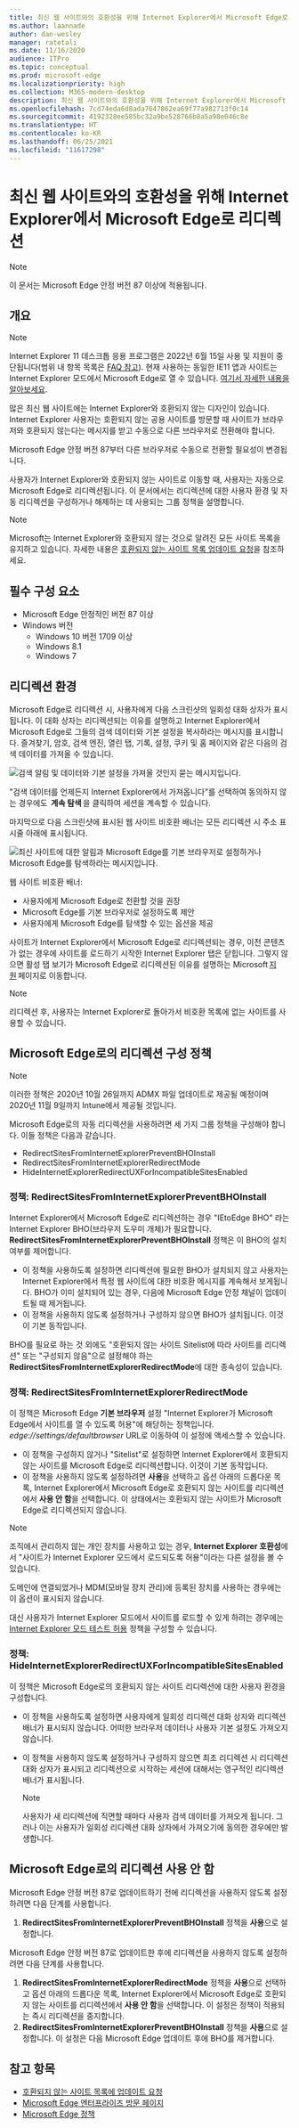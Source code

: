 ```yaml
---
title: 최신 웹 사이트와의 호환성을 위해 Internet Explorer에서 Microsoft Edge로 리디렉션
ms.author: laannade
author: dan-wesley
manager: ratetali
ms.date: 11/16/2020
audience: ITPro
ms.topic: conceptual
ms.prod: microsoft-edge
ms.localizationpriority: high
ms.collection: M365-modern-desktop
description: 최신 웹 사이트와의 호환성을 위해 Internet Explorer에서 Microsoft Edge로 리디렉션
ms.openlocfilehash: 7cd74eda6d8ada7647862ea69f77a982713f0c14
ms.sourcegitcommit: 4192328ee585bc32a9be528766b8a5a98e046c8e
ms.translationtype: HT
ms.contentlocale: ko-KR
ms.lasthandoff: 06/25/2021
ms.locfileid: "11617298"
---
```

# <a name="redirection-from-internet-explorer-to-microsoft-edge-for-compatibility-with-modern-web-sites"></a>최신 웹 사이트와의 호환성을 위해 Internet Explorer에서 Microsoft Edge로 리디렉션

> [!NOTE]
> 이 문서는 Microsoft Edge 안정 버전 87 이상에 적용됩니다.

## <a name="overview"></a>개요

>[!Note]
> Internet Explorer 11 데스크톱 응용 프로그램은 2022년 6월 15일 사용 및 지원이 중단됩니다(범위 내 항목 목록은 [FAQ 참고](https://techcommunity.microsoft.com/t5/windows-it-pro-blog/internet-explorer-11-desktop-app-retirement-faq/ba-p/2366549)). 현재 사용하는 동일한 IE11 앱과 사이트는 Internet Explorer 모드에서 Microsoft Edge로 열 수 있습니다. [여기서 자세한 내용을 알아보세요](https://blogs.windows.com/windowsexperience/2021/05/19/the-future-of-internet-explorer-on-windows-10-is-in-microsoft-edge/).

많은 최신 웹 사이트에는 Internet Explorer와 호환되지 않는 디자인이 있습니다. Internet Explorer 사용자는 호환되지 않는 공용 사이트를 방문할 때 사이트가 브라우저와 호환되지 않는다는 메시지를 받고 수동으로 다른 브라우저로 전환해야 합니다.

Microsoft Edge 안정 버전 87부터 다른 브라우저로 수동으로 전환할 필요성이 변경됩니다.

사용자가 Internet Explorer와 호환되지 않는 사이트로 이동할 때, 사용자는 자동으로 Microsoft Edge로 리디렉션됩니다. 이 문서에서는 리디렉션에 대한 사용자 환경 및 자동 리디렉션을 구성하거나 해제하는 데 사용되는 그룹 정책을 설명합니다.

> [!NOTE]
> Microsoft는 Internet Explorer와 호환되지 않는 것으로 알려진 모든 사이트 목록을 유지하고 있습니다. 자세한 내용은 [호환되지 않는 사이트 목록 업데이트 요청](/microsoft-edge/web-platform/ie-to-microsoft-edge-redirection#request-an-update-to-the-ie-compatibility-list)을 참조하세요.

## <a name="prerequisites"></a>필수 구성 요소
- Microsoft Edge 안정적인 버전 87 이상
- Windows 버전
    - Windows 10 버전 1709 이상
    - Windows 8.1
    - Windows 7



## <a name="redirection-experience"></a>리디렉션 환경

Microsoft Edge로 리디렉션 시, 사용자에게 다음 스크린샷의 일회성 대화 상자가 표시됩니다. 이 대화 상자는 리디렉션되는 이유를 설명하고 Internet Explorer에서 Microsoft Edge로 그들의 검색 데이터와 기본 설정을 복사하라는 메시지를 표시합니다. 즐겨찾기, 암호, 검색 엔진, 열린 탭, 기록, 설정, 쿠키 및 홈 페이지와 같은 다음의 검색 데이터를 가져올 수 있습니다.

![검색 알림 및 데이터와 기본 설정을 가져올 것인지 묻는 메시지입니다.](media/edge-learnmore-neededge/neededge-dialog1.png)

"검색 데이터를 언제든지 Internet Explorer에서 가져옵니다"를 선택하여 동의하지 않는 경우에도  **계속 탐색** 을 클릭하여 세션을 계속할 수 있습니다.

마지막으로 다음 스크린샷에 표시된 웹 사이트 비호환 배너는 모든 리디렉션 시 주소 표시줄 아래에 표시됩니다.

![최신 사이트에 대한 알림과 Microsoft Edge를 기본 브라우저로 설정하거나 Microsoft Edge를 탐색하라는 메시지입니다.](media/edge-learnmore-neededge/neededge-banner.png)

웹 사이트 비호환 배너:

- 사용자에게 Microsoft Edge로 전환할 것을 권장
- Microsoft Edge를 기본 브라우저로 설정하도록 제안
- 사용자에게 Microsoft Edge를 탐색할 수 있는 옵션을 제공

사이트가 Internet Explorer에서 Microsoft Edge로 리디렉션되는 경우, 이전 콘텐츠가 없는 경우에 사이트를 로드하기 시작한 Internet Explorer 탭은 닫힙니다. 그렇지 않으면 활성 탭 보기가 Microsoft Edge로 리디렉션된 이유를 설명하는 Microsoft [지원](https://support.microsoft.com/office/the-website-you-were-trying-to-reach-doesn-t-work-with-internet-explorer-8f5fc675-cd47-414c-9535-12821ddfc554?ui=en-US&rs=en-US&ad=US) 페이지로 이동합니다.

> [!NOTE]
> 리디렉션 후, 사용자는 Internet Explorer로 돌아가서 비호환 목록에 없는 사이트를 사용할 수 있습니다.  

## <a name="policies-to-configure-redirection-to-microsoft-edge"></a>Microsoft Edge로의 리디렉션 구성 정책

> [!NOTE]
> 이러한 정책은 2020년 10월 26일까지 ADMX 파일 업데이트로 제공될 예정이며 2020년 11월 9일까지 Intune에서 제공될 것입니다.

Microsoft Edge로의 자동 리디렉션을 사용하려면 세 가지 그룹 정책을 구성해야 합니다. 이들 정책은 다음과 같습니다.

- RedirectSitesFromInternetExplorerPreventBHOInstall
- RedirectSitesFromInternetExplorerRedirectMode
- HideInternetExplorerRedirectUXForIncompatibleSitesEnabled

### <a name="policy-redirectsitesfrominternetexplorerpreventbhoinstall"></a>정책: RedirectSitesFromInternetExplorerPreventBHOInstall

Internet Explorer에서 Microsoft Edge로 리디렉션하는 경우 "IEtoEdge BHO" 라는 Internet Explorer BHO(브라우저 도우미 개체)가 필요합니다. **RedirectSitesFromInternetExplorerPreventBHOInstall** 정책은 이 BHO의 설치 여부를 제어합니다.  

- 이 정책을 사용하도록 설정하면 리디렉션에 필요한 BHO가 설치되지 않고 사용자는 Internet Explorer에서 특정 웹 사이트에 대한 비호환 메시지를 계속해서 보게됩니다. BHO가 이미 설치되어 있는 경우, 다음에 Microsoft Edge 안정 채널이 업데이트될 때 제거됩니다.
- 이 정책을 사용하지 않도록 설정하거나 구성하지 않으면 BHO가 설치됩니다. 이것이 기본 동작입니다.

BHO를 필요로 하는 것 외에도 "호환되지 않는 사이트 Sitelist에 따라 사이트를 리디렉션" 또는 "구성되지 않음"으로 설정해야 하는 **RedirectSitesFromInternetExplorerRedirectMode**에 대한 종속성이 있습니다.

### <a name="policy-redirectsitesfrominternetexplorerredirectmode"></a>정책: RedirectSitesFromInternetExplorerRedirectMode

 이 정책은 Microsoft Edge **기본 브라우저** 설정 "Internet Explorer가 Microsoft Edge에서 사이트를 열 수 있도록 허용"에 해당하는 정책입니다. *edge://settings/defaultbrowser* URL로 이동하여 이 설정에 액세스할 수 있습니다.  

- 이 정책을 구성하지 않거나 "Sitelist"로 설정하면 Internet Explorer에서 호환되지 않는 사이트를 Microsoft Edge로 리디렉션합니다. 이것이 기본 동작입니다.
- 이 정책을 사용하지 않도록 설정하려면 **사용**을 선택하고 옵션 아래의 드롭다운 목록, Internet Explorer에서 Microsoft Edge로 호환되지 않는 사이트를 리디렉션에서 **사용 안 함**을 선택합니다. 이 상태에서는 호환되지 않는 사이트가 Microsoft Edge로 리디렉션되지 않습니다.

> [!NOTE]
> 조직에서 관리하지 않는 개인 장치를 사용하고 있는 경우, **Internet Explorer 호환성**에서 "사이트가 Internet Explorer 모드에서 로드되도록 허용"이라는 다른 설정을 볼 수 있습니다.
>
>도메인에 연결되었거나 MDM(모바일 장치 관리)에 등록된 장치를 사용하는 경우에는 이 옵션이 표시되지 않습니다.
>
> 대신 사용자가 Internet Explorer 모드에서 사이트를 로드할 수 있게 하려는 경우에는 [Internet Explorer 모드 테스트 허용](./microsoft-edge-policies.md#intranetredirectbehavior) 정책을 구성할 수 있습니다.

### <a name="policy-hideinternetexplorerredirectuxforincompatiblesitesenabled"></a>정책: HideInternetExplorerRedirectUXForIncompatibleSitesEnabled

이 정책은 Microsoft Edge로의 호환되지 않는 사이트 리디렉션에 대한 사용자 환경을 구성합니다.  

- 이 정책을 사용하도록 설정하면 사용자에게 일회성 리디렉션 대화 상자와 리디렉션 배너가 표시되지 않습니다. 어떠한 브라우저 데이터나 사용자 기본 설정도 가져오지 않습니다.
- 이 정책을 사용하지 않도록 설정하거나 구성하지 않으면 최초 리디렉션 시 리디렉션 대화 상자가 표시되고 리디렉션으로 시작하는 세션에 대해서는 영구적인 리디렉션 배너가 표시됩니다.

  > [!NOTE]
  > 사용자가 새 리디렉션에 직면할 때마다 사용자 검색 데이터를 가져오게 됩니다. 그러나 이는 사용자가 일회성 리디렉션 대화 상자에서 가져오기에 동의한 경우에만 발생합니다.

## <a name="disable-redirection-to-microsoft-edge"></a>Microsoft Edge로의 리디렉션 사용 안 함

Microsoft Edge 안정 버전 87로 업데이트하기 전에 리디렉션을 사용하지 않도록 설정하려면 다음 단계를 사용합니다.

1. **RedirectSitesFromInternetExplorerPreventBHOInstall** 정책을 **사용**으로 설정합니다.

Microsoft Edge 안정 버전 87로 업데이트한 후에 리디렉션을 사용하지 않도록 설정하려면 다음 단계를 사용합니다.

1. **RedirectSitesFromInternetExplorerRedirectMode** 정책을 **사용**으로 선택하고 옵션 아래의 드롭다운 목록, Internet Explorer에서 Microsoft Edge로 호환되지 않는 사이트를 리디렉션에서 **사용 안 함**을 선택합니다. 이 설정은 정책이 적용되는 즉시 리디렉션을 중지합니다.
2. **RedirectSitesFromInternetExplorerPreventBHOInstall** 정책을 **사용**으로 설정합니다. 이 설정은 다음 Microsoft Edge 업데이트 후에 BHO를 제거합니다.

## <a name="see-also"></a>참고 항목

- [호환되지 않는 사이트 목록에 업데이트 요청](/microsoft-edge/web-platform/ie-to-microsoft-edge-redirection#request-an-update-to-the-ie-compatibility-list)
- [Microsoft Edge 엔터프라이즈 방문 페이지](https://aka.ms/EdgeEnterprise)
- [Microsoft Edge 정책](./microsoft-edge-policies.md)